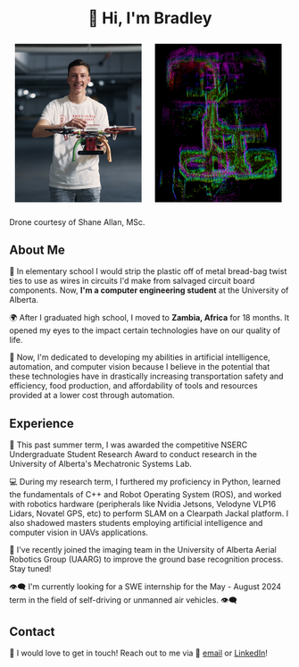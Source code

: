 <h1 align="center"> 👋 Hi, I'm Bradley </h1>

<p float="left">
  <img src="https://github.com/BradleyBravender/BradleyBravender/blob/main/_A654031.00_00_00_24.Still007.jpg?raw=true" width="45%" style="margin: 10px;" />
  <img src="https://github.com/BradleyBravender/BradleyBravender/blob/main/rviz_screenshot_2023_09_09-21_11_59.png?raw=true" width="45%" style="margin: 10px;" />
</p>
Drone courtesy of Shane Allan, MSc.

## About Me

🔬 In elementary school I would strip the plastic off of metal bread-bag twist ties to use as wires in circuits I'd make from salvaged circuit board components. Now, **I'm a computer engineering student** at the University of Alberta. 

🌍 After I graduated high school, I moved to **Zambia, Africa** for 18 months. It opened my eyes to the impact certain technologies have on our quality of life. 

🧠 Now, I'm dedicated to developing my abilities in artificial intelligence, automation, and computer vision because I believe in the potential that these technologies have in drastically increasing transportation safety and efficiency, food production, and affordability of tools and resources provided at a lower cost through automation.

## Experience

🤖 This past summer term, I was awarded the competitive NSERC Undergraduate Student Research Award to conduct research in the University of Alberta's Mechatronic Systems Lab.

💻 During my research term, I furthered my proficiency in Python, learned the fundamentals of C++ and Robot Operating System (ROS), and worked with robotics hardware (peripherals like Nvidia Jetsons, Velodyne VLP16 Lidars, Novatel GPS, etc) to perform SLAM on a Clearpath Jackal platform. I also shadowed masters students employing artificial intelligence and computer vision in UAVs applications.

🚁 I've recently joined the imaging team in the University of Alberta Aerial Robotics Group (UAARG) to improve the ground base recognition process. Stay tuned!

👁️‍🗨️ I'm currently looking for a SWE internship for the May - August 2024 term in the field of self-driving or unmanned air vehicles. 👁️‍🗨️

## Contact

📱 I would love to get in touch! Reach out to me via 📧 [email](mailto:bsbraven@ualberta.ca) or [LinkedIn](https://www.linkedin.com/in/bradley-bravender-5246a9166/)!


<!---
BradleyBravender/BradleyBravender is a ✨ special ✨ repository because its `README.md` (this file) appears on your GitHub profile.
You can click the Preview link to take a look at your changes.
--->

